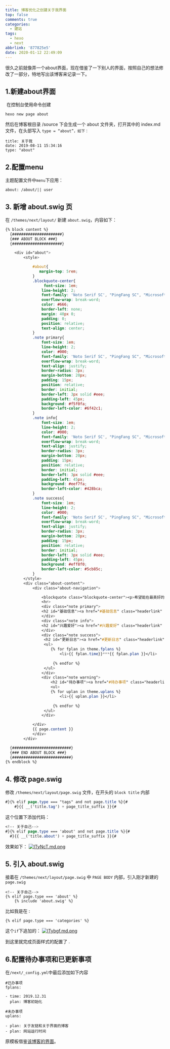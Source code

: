 ```yaml
---
title: 博客优化之创建关于我界面
top: false
comments: true
categories:
  - 建站
tags:
  - hexo
  - next
abbrlink: '877825e5'
date: 2020-01-12 22:49:09
---
```


​		很久之前就像弄一个about界面，现在借鉴了一下别人的界面，按照自己的想法修改了一部分，特地写出该博客来记录一下。

<!-- more -->

## 1.新建about界面

​	在控制台使用命令创建

```properties
hexo new page about
```

 然后在博客根目录 /source 下会生成一个 about 文件夹，打开其中的 index.md 文件，在头部写入 `type = “about”，如下：` 

```
title: 关于我
date: 2019-08-11 15:34:16
type: "about"
```

## 2.配置menu

 主题配置文件中`menu`下应用：

  `about: /about/|| user`

## 3. 新增 about.swig 页

 在 `/themes/next/layout/` 新建 `about.swig`，内容如下： 

```scss
{% block content %}
  {######################}
  {### ABOUT BLOCK ###}
  {######################}

    <div id="about">
        <style>

            #about{
               margin-top: 5rem;
            }
            .blockquote-center{
                 font-size: 1em;
                line-height: 2;
                font-family: 'Noto Serif SC', "PingFang SC", "Microsoft YaHei", sans-serif;
                overflow-wrap: break-word;
                color: #666;
                border-left: none;
                margin: 40px 0;
                padding: 0;
                position: relative;
                text-align: center;
            }
            .note primary{
                font-size: 1em;
                line-height: 2;
                color: #000;
                font-family: 'Noto Serif SC', "PingFang SC", "Microsoft YaHei", sans-serif;
                overflow-wrap: break-word;
                text-align: justify;
                border-radius: 3px;
                margin-bottom: 20px;
                padding: 15px;
                position: relative;
                border: initial;
                border-left: 3px solid #eee;
                padding-left: 45px;
                background: #f5f0fa;
                border-left-color: #6f42c1;
            }
            .note info{
                font-size: 1em;
                line-height: 2;
                color: #000;
                font-family: 'Noto Serif SC', "PingFang SC", "Microsoft YaHei", sans-serif;
                overflow-wrap: break-word;
                text-align: justify;
                border-radius: 3px;
                margin-bottom: 20px;
                padding: 15px;
                position: relative;
                border: initial;
                border-left: 3px solid #eee;
                padding-left: 45px;
                background: #eef7fa;
                border-left-color: #428bca;
            }
            .note success{
                font-size: 1em;
                line-height: 2;
                color: #000;
                font-family: 'Noto Serif SC', "PingFang SC", "Microsoft YaHei", sans-serif;
                overflow-wrap: break-word;
                text-align: justify;
                border-radius: 3px;
                margin-bottom: 20px;
                padding: 15px;
                position: relative;
                border: initial;
                border-left: 3px solid #eee;
                padding-left: 45px;
                background: #eff8f0;
                border-left-color: #5cb85c;
            }
        </style>
        <div class="about-content">
            <div class="about-navigation">

                <blockquote class="blockquote-center"><p>希望能在最美好的年代遇见最美的你</p></blockquote>
                <hr>
                <div class="note primary">
                <h2 id="基础信息"><a href="#基础信息" class="headerlink" title="基础信息"></a>基础信息</h2><ul><li>GitHub：<a href="https://github.com/jomeswang" target="_blank" rel="noopener external nofollow noreferrer">https://github.com/jomeswang</a></li><li> 坐标：深圳</li><li>一个正在征途路上勇敢前进的小伙子</li></ul>
                </div>
                <div class="note info">
                <h2 id="兴趣爱好"><a href="#兴趣爱好" class="headerlink" title="兴趣爱好"></a>兴趣爱好</h2><ul><li>跑步</li><li>吹水</li></ul>
                </div>
                <div class="note success">
                 <h2 id="更新日志"><a href="#更新日志" class="headerlink" title="更新日志"></a>更新日志</h2>
                 <ul>
                    {% for fplan in theme.fplans %}
                        <li>{{ fplan.time}}***{{ fplan.plan }}</li>
                                                        
                     {% endfor %}
                 </ul>
                </div>
                <div class="note warning">
                    <h2 id="待办事项"><a href="#待办事项" class="headerlink" title="待办事项"></a>待办事项</h2>
                    <ul>
                    {% for uplan in theme.uplans %}
                        <li>{{ uplan.plan }}</li>
                                                        
                     {% endfor %}
                 </ul>
                </div>

            </div>
            {{ page.content }}
            </div>
        </div>

  {##########################}
  {### END ABOUT BLOCK ###}
  {##########################}
{% endblock %}
```

## 4. 修改 page.swig

 修改 `/themes/next/layout/page.swig` 文件，在开头的 `block title` 内部 

```css
#}{% elif page.type === "tags" and not page.title %}{#
    #}{{ __('title.tag') + page_title_suffix }}{#
```

 这个位置下添加代码： 

```css
<!-- 关于自己-->
#}{% elif page.type === 'about' and not page.title %}{#
  #}{{ __('title.about') + page_title_suffix }}{#
```

 效果如下： [![lTyNcT.md.png](https://s2.ax1x.com/2020/01/12/lTyNcT.md.png)](https://imgchr.com/i/lTyNcT)

## 5. 引入 about.swig

 接着在 `/themes/next/layout/page.swig` 中 `PAGE BODY` 内部，引入刚才新建的 `page.swig` 

```properties
<!-- 关于自己-->
{% elif page.type === 'about' %}
	{% include 'about.swig' %}
```

 比如我是在 :

```properties
{% elif page.type === 'categories' %}
```

 这个`if`下追加的： [![lTybgf.md.png](https://s2.ax1x.com/2020/01/12/lTybgf.md.png)](https://imgchr.com/i/lTybgf)

 到这里就完成页面样式的配置了 .

## 6.配置待办事项和已更新事项

在`/next/_config.yml`中最后添加如下内容

```properties
#已办事项
fplans: 

- time: 2019.12.31
  plan: 博客初始化
  
#未办事项
uplans: 

- plan: 关于友链和关于界面的博客
- plan: 网站运行时间
```

原模板借鉴[该博客的界面]( https://tding.top/about/ )。

